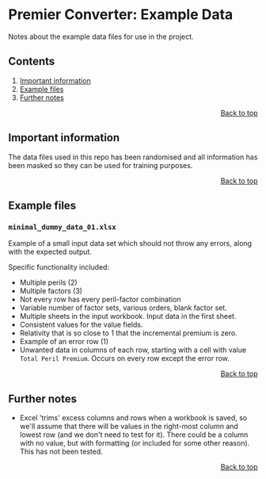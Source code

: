 <a name="top"></a>

# Premier Converter: Example Data
Notes about the example data files for use in the project.

<!--This table of contents is maintained *manually*-->
## Contents
1. [Important information](#Important-information)
1. [Example files](#Example-files)
1. [Further notes](#Further-notes)

<p align="right"><a href="#top">Back to top</a></p>

## Important information
The data files used in this repo has been randomised and all information has been masked so they can be used for training purposes.

<p align="right"><a href="#top">Back to top</a></p>

## Example files
### `minimal_dummy_data_01.xlsx`
Example of a small input data set which should not throw any errors, along with the expected output.

Specific functionality included:
- Multiple perils (2)
- Multiple factors (3)
- Not every row has every peril-factor combination
- Variable number of factor sets, various orders, blank factor set.
- Multiple sheets in the input workbook. Input data in the first sheet.
- Consistent values for the value fields.
- Relativity that is so close to 1 that the incremental premium is zero.
- Example of an error row (1)
- Unwanted data in columns of each row, starting with a cell with value `Total Peril Premium`. Occurs on every row except the error row.

<p align="right"><a href="#top">Back to top</a></p>

## Further notes
- Excel 'trims' excess columns and rows when a workbook is saved, so we'll assume that there will be values in the right-most column and lowest row (and we don't need to test for it). There could be a column with no value, but with formatting (or included for some other reason). This has not been tested.

<p align="right"><a href="#top">Back to top</a></p>
